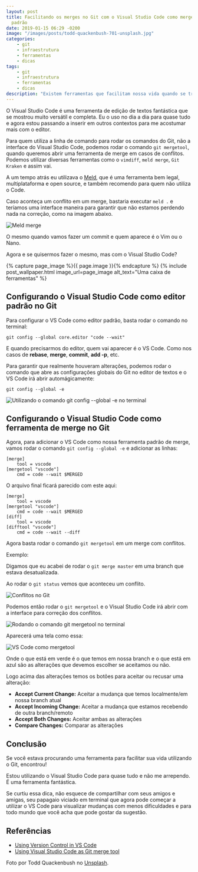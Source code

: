 ```yaml
---
layout: post
title: Facilitando os merges no Git com o Visual Studio Code como merge tool e editor
  padrão
date: 2019-01-15 06:29 -0200
image: "/images/posts/todd-quackenbush-701-unsplash.jpg"
categories:
    - git
    - infraestrutura
    - ferramentas
    - dicas
tags:
    - git
    - infraestrutura
    - ferramentas
    - dicas
description: "Existem ferramentas que facilitam nossa vida quando se trata de trabalhar com o Git. O Visual Studio Code, além de um excelente editor de textos, é uma delas."
---
```

O Visual Studio Code é uma ferramenta de edição de textos fantástica que se mostrou muito versátil e completa. Eu o uso no dia a dia para quase tudo e agora estou passando a inserir em outros contextos para me acostumar mais com o editor.

Para quem utiliza a linha de comando para rodar os comandos do Git, não a interface do Visual Studio Code, podemos rodar o comando `git mergetool`, quando queremos abrir uma ferramenta de merge em casos de conflitos. Podemos utilizar diversas ferramentas como o `vimdiff`, `meld merge`, `Git Kraken` e assim vai.

A um tempo atrás eu utilizava o [Meld](https://meldmerge.org/), que é uma ferramenta bem legal, multiplataforma e open source, e também recomendo para quem não utiliza o Code.

Caso aconteça um conflito em um merge, bastaria executar `meld .` e teríamos uma interface maneira para garantir que não estamos perdendo nada na correção, como na imagem abaixo.

![Meld merge]({{site.post_images}}meld-merge.png)

O mesmo quando vamos fazer um commit e quem aparece é o Vim ou o Nano.

Agora e se quisermos fazer o mesmo, mas com o Visual Studio Code?

{% capture page_image %}{{ page.image }}{% endcapture %}
{% include post_wallpaper.html image_url=page_image alt_text="Uma caixa de ferramentas" %}

## Configurando o Visual Studio Code como editor padrão no Git

Para configurar o VS Code como editor padrão, basta rodar o comando no terminal:

```shell
git config --global core.editor "code --wait"
```

E quando precisarmos do editor, quem vai aparecer é o VS Code. Como nos casos de **rebase**, **merge**, **commit**, **add -p**, etc.

Para garantir que realmente houveram alterações, podemos rodar o comando que abre as configurações globais do Git no editor de textos e o VS Code irá abrir automágicamente:

```shell
git config --global -e
```

![Utilizando o comando git config --global -e no terminal]({{site.post_images}}git-config-global-e.gif)

## Configurando o Visual Studio Code como ferramenta de merge no Git

Agora, para adicionar o VS Code como nossa ferramenta padrão de merge, vamos rodar o comando `git config --global -e` e adicionar as linhas:

```shell
[merge]
	tool = vscode
[mergetool "vscode"]
	cmd = code --wait $MERGED
```

O arquivo final ficará parecido com este aqui:

```shell
[merge]
	tool = vscode
[mergetool "vscode"]
	cmd = code --wait $MERGED
[diff]
	tool = vscode
[difftool "vscode"]
	cmd = code --wait --diff
```

Agora basta rodar o comando `git mergetool` em um merge com conflitos.

Exemplo:

Digamos que eu acabei de rodar o `git merge master` em uma branch que estava desatualizada.

Ao rodar o `git status` vemos que aconteceu um conflito.

![Conflitos no Git]({{site.post_images}}git-conflict.png)

Podemos então rodar o `git mergetool` e o Visual Studio Code irá abrir com a interface para correção dos conflitos.

![Rodando o comando git mergetool no terminal]({{site.post_images}}git-mergetool-terminal.png)

Aparecerá uma tela como essa:

![VS Code como mergetool]({{site.post_images}}vs-code-mergetool.png)

Onde o que está em verde é o que temos em nossa branch e o que está em azul são as alterações que devemos escolher se aceitamos ou não.

Logo acima das alterações temos os botões para aceitar ou recusar uma alteração:

- **Accept Current Change:** Aceitar a mudança que temos localmente/em nossa branch atual
- **Accept Incoming Change:** Aceitar a mudança que estamos recebendo de outra branch/remoto
- **Accept Both Changes:** Aceitar ambas as alterações
- **Compare Changes:** Comparar as alterações

## Conclusão

Se você estava procurando uma ferramenta para facilitar sua vida utilizando o Git, encontrou!

Estou utilizando o Visual Studio Code para quase tudo e não me arrependo. É uma ferramenta fantástica.

Se curtiu essa dica, não esquece de compartilhar com seus amigos e amigas, seu papagaio viciado em terminal que agora pode começar a utilizar o VS Code para visualizar mudanças com menos dificuldades e para todo mundo que você acha que pode gostar da sugestão.

## Referências

- [Using Version Control in VS Code](https://code.visualstudio.com/Docs/editor/versioncontrol#_git-patchdiff-mode)
- [Using Visual Studio Code as Git merge tool](https://blog.kulman.sk/using-vscode-as-git-merge-tool/)

Foto por Todd Quackenbush no [Unsplash](https://unsplash.com/photos/IClZBVw5W5A).
